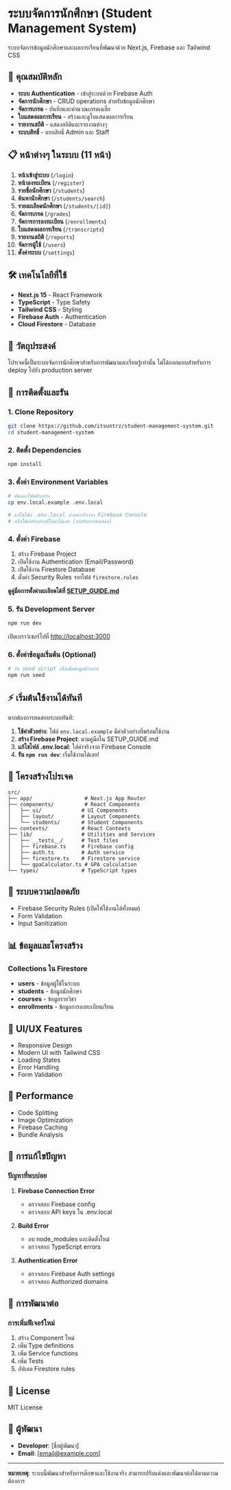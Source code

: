 # ระบบจัดการนักศึกษา (Student Management System)

ระบบจัดการข้อมูลนักศึกษาและผลการเรียนที่พัฒนาด้วย Next.js, Firebase และ Tailwind CSS

## 🚀 คุณสมบัติหลัก

- **ระบบ Authentication** - เข้าสู่ระบบด้วย Firebase Auth
- **จัดการนักศึกษา** - CRUD operations สำหรับข้อมูลนักศึกษา
- **จัดการเกรด** - บันทึกและคำนวณเกรดเฉลี่ย
- **ใบแสดงผลการเรียน** - สร้างและดูใบแสดงผลการเรียน
- **รายงานสถิติ** - แสดงสถิติและรายงานต่างๆ
- **ระบบสิทธิ์** - แยกสิทธิ์ Admin และ Staff

## 📋 หน้าต่างๆ ในระบบ (11 หน้า)

1. **หน้าเข้าสู่ระบบ** (`/login`)
2. **หน้าลงทะเบียน** (`/register`)
3. **รายชื่อนักศึกษา** (`/students`)
4. **ค้นหานักศึกษา** (`/students/search`)
5. **รายละเอียดนักศึกษา** (`/students/[id]`)
6. **จัดการเกรด** (`/grades`)
7. **จัดการการลงทะเบียน** (`/enrollments`)
8. **ใบแสดงผลการเรียน** (`/transcripts`)
9. **รายงานสถิติ** (`/reports`)
10. **จัดการผู้ใช้** (`/users`)
11. **ตั้งค่าระบบ** (`/settings`)

## 🛠 เทคโนโลยีที่ใช้

- **Next.js 15** - React Framework
- **TypeScript** - Type Safety
- **Tailwind CSS** - Styling
- **Firebase Auth** - Authentication
- **Cloud Firestore** - Database

## 🎯 วัตถุประสงค์

โปรเจคนี้เป็นระบบจัดการนักศึกษาสำหรับการพัฒนาและเรียนรู้เท่านั้น ไม่ได้ออกแบบสำหรับการ deploy ไปยัง production server

## 🚀 การติดตั้งและรัน

### 1. Clone Repository
```bash
git clone https://github.com/itsuntrz/student-management-system.git
cd student-management-system
```

### 2. ติดตั้ง Dependencies
```bash
npm install
```

### 3. ตั้งค่า Environment Variables
```bash
# คัดลอกไฟล์ตัวอย่าง
cp env.local.example .env.local

# แก้ไขไฟล์ .env.local ด้วยค่าจริงจาก Firebase Console
# หรือใช้ค่าตัวอย่างที่ให้มาได้เลย (สำหรับการทดสอบ)
```

### 4. ตั้งค่า Firebase
1. สร้าง Firebase Project
2. เปิดใช้งาน Authentication (Email/Password)
3. เปิดใช้งาน Firestore Database
4. ตั้งค่า Security Rules จากไฟล์ `firestore.rules`

**ดูคู่มือการตั้งค่าละเอียดได้ที่ [SETUP_GUIDE.md](./SETUP_GUIDE.md)**

### 5. รัน Development Server
```bash
npm run dev
```

เปิดเบราว์เซอร์ไปที่ [http://localhost:3000](http://localhost:3000)

### 6. ตั้งค่าข้อมูลเริ่มต้น (Optional)
```bash
# รัน seed script เพื่อเพิ่มข้อมูลตัวอย่าง
npm run seed
```

## ⚡ เริ่มต้นใช้งานได้ทันที

หากต้องการทดสอบระบบทันที:

1. **ใช้ค่าตัวอย่าง**: ไฟล์ `env.local.example` มีค่าตัวอย่างที่พร้อมใช้งาน
2. **สร้าง Firebase Project**: ตามคู่มือใน SETUP_GUIDE.md
3. **แก้ไขไฟล์ .env.local**: ใส่ค่าจริงจาก Firebase Console
4. **รัน `npm run dev`**: เริ่มใช้งานได้เลย!



## 📁 โครงสร้างโปรเจค

```
src/
├── app/                 # Next.js App Router
├── components/          # React Components
│   ├── ui/             # UI Components
│   ├── layout/         # Layout Components
│   └── students/       # Student Components
├── contexts/           # React Contexts
├── lib/                # Utilities and Services
│   ├── __tests__/      # Test files
│   ├── firebase.ts     # Firebase config
│   ├── auth.ts         # Auth service
│   ├── firestore.ts    # Firestore service
│   └── gpaCalculator.ts # GPA calculation
└── types/              # TypeScript types
```

## 🔐 ระบบความปลอดภัย

- Firebase Security Rules (เปิดให้ใช้งานได้ทั้งหมด)
- Form Validation
- Input Sanitization

## 📊 ข้อมูลและโครงสร้าง

### Collections ใน Firestore
- **users** - ข้อมูลผู้ใช้ในระบบ
- **students** - ข้อมูลนักศึกษา
- **courses** - ข้อมูลรายวิชา
- **enrollments** - ข้อมูลการลงทะเบียนเรียน

## 🎨 UI/UX Features

- Responsive Design
- Modern UI with Tailwind CSS
- Loading States
- Error Handling
- Form Validation

## 🚀 Performance

- Code Splitting
- Image Optimization
- Firebase Caching
- Bundle Analysis

## 🐛 การแก้ไขปัญหา

### ปัญหาที่พบบ่อย

1. **Firebase Connection Error**
   - ตรวจสอบ Firebase config
   - ตรวจสอบ API keys ใน .env.local

2. **Build Error**
   - ลบ node_modules และติดตั้งใหม่
   - ตรวจสอบ TypeScript errors

3. **Authentication Error**
   - ตรวจสอบ Firebase Auth settings
   - ตรวจสอบ Authorized domains

## 📝 การพัฒนาต่อ

### การเพิ่มฟีเจอร์ใหม่
1. สร้าง Component ใหม่
2. เพิ่ม Type definitions
3. เพิ่ม Service functions
4. เพิ่ม Tests
5. อัปเดต Firestore rules

## 📄 License

MIT License

## 👥 ผู้พัฒนา

- **Developer**: [ชื่อผู้พัฒนา]
- **Email**: [email@example.com]

---

**หมายเหตุ**: ระบบนี้พัฒนาสำหรับการศึกษาและใช้งานจริง สามารถปรับแต่งและพัฒนาต่อได้ตามความต้องการ